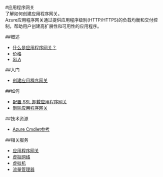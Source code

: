 <properties linkid="" urlDisplayName="应用程序网关" pageTitle="应用程序网关 - Azure 微软云" metaKeywords="App-Gateway,应用程序网关,Azure 云服务,资源链接,创建,删除,应用程序级别负载均衡,交付控制,SSL" description="Azure应用程序网关通过提供应用程序级别(HTTP/HTTPS)的负载均衡和交付控制，帮助用户创建高扩展性和可用性的应用程序。" metaCanonical="" services="Cloud Service" documentationCenter="Services" title="在Windows Azure中创建高扩展性和可用性的应用程序" authors="" solutions="" manager="" editor="Eric Chen" />
<tags ms.service="App-gateway"
    ms.date=""
    wacn.date="07/21/2015"/>

#应用程序网关  
了解如何创建应用程序网关。  
Azure应用程序网关通过提供应用程序级别(HTTP/HTTPS)的负载均衡和交付控制，帮助用户创建高扩展性和可用性的应用程序。

##概述  

- [什么是应用程序网关？](/documentation/articles/application-gateway-introduction)  
- [价格](/home/features/app-gateway/#price)  
- [SLA](/support/legal/sla)  

##入门  
- [创建应用程序网关](/documentation/articles/application-gateway-create-gateway)  

##如何  
- [配置 SSL 卸载应用程序网关]()  
- [删除应用程序网关]()  

##技术资源  
- [Azure Cmdlet参考](https://msdn.microsoft.com/zh-cn/library/dn708514.aspx)  

##相关服务  
- [应用程序网关](/documentation/services/application-gateway)  
- [虚拟网络](/documentation/services/networking)  
- [虚拟机](/documentation/services/virtual-machines)  
- [流量管理器](/documentation/services/traffic-manager)



